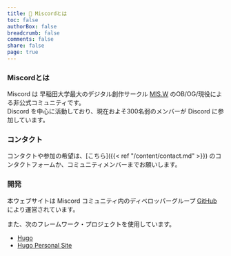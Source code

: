 ```yaml
---
title: 👤 Miscordとは 
toc: false
authorBox: false
breadcrumb: false
comments: false
share: false
page: true
---
```


### Miscordとは
Miscord は 早稲田大学最大のデジタル創作サークル [MIS.W](https://misw.jp/) のOB/OG/現役による非公式コミュニティです。  
Discord を中心に活動しており、現在およそ300名弱のメンバーが Discord に参加しています。  

### コンタクト
コンタクトや参加の希望は、[こちら]({{< ref "/content/contact.md" >}})  のコンタクトフォームか、コミュニティメンバーまでお願いします。  

### 開発
本ウェブサイトは Miscord コミュニティ内のディベロッパーグループ [GitHub](https://github.com/miscord-dev/) により運営されています。

また、次のフレームワーク・プロジェクトを使用しています。
- <a href="https://gohugo.io/">Hugo</a> 
- <a href="https://github.com/wisnuwiry/personal-site/blob/master/LICENSE">Hugo Personal Site</a>